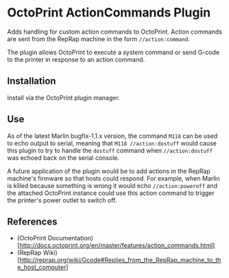 # OctoPrint ActionCommands Plugin
Adds handling for custom action commands to OctoPrint.  Action commands are sent from the RepRap machine in the form `//action:command`.  

The plugin allows OctoPrint to execute a system command or send G-code to the printer in response to an action command.

## Installation
Install via the OctoPrint plugin manager.

## Use
As of the latest Marlin bugfix-1.1.x version, the command `M118` can be used to echo output to serial, meaning that `M118 //action:dostuff` would cause this plugin to try to handle the `dostuff` command when `//action:dostuff` was echoed back on the serial console.

A future application of the plugin would be to add actions in the RepRap machine's firmware so that hosts could respond.  For example, when Marlin is killed because something is wrong it would echo `//action:poweroff` and the attached OctoPrint instance could use this action command to trigger the printer's power outlet to switch off.

## References
* (OctoPrint Documentation)[http://docs.octoprint.org/en/master/features/action_commands.html]
* (RepRap Wiki)[http://reprap.org/wiki/Gcode#Replies_from_the_RepRap_machine_to_the_host_computer]
